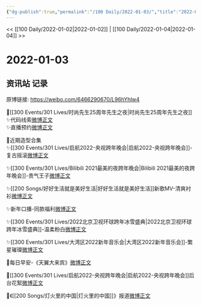 ```yaml
---
{"dg-publish":true,"permalink":"/100 Daily/2022-01-03/","title":"2022-01-03","created":"2022-12-22T16:47:00.000+08:00","updated":"2023-01-09T17:24:42.145+08:00"}
---
```



<< [[100 Daily/2022-01-02\|2022-01-02]] | [[100 Daily/2022-01-04\|2022-01-04]] >>

# 2022-01-03

## 资讯站 记录

原博链接: https://weibo.com/6466290670/L96hYhlw4

🌟[[300 Events/301 Lives/时尚先生25周年先生之夜\|时尚先生25周年先生之夜]]  
✨代码线索[微博正文](https://m.weibo.cn/6466290670/4721558872129770)  
✨直播预约[微博正文](https://m.weibo.cn/6466290670/4721617639311127)

🌟近期造型合集  
✨[[300 Events/301 Lives/启航2022-央视跨年晚会\|启航2022-央视跨年晚会]]-复古摇滚[微博正文](https://m.weibo.cn/6466290670/4721506967356752)

✨[[300 Events/301 Lives/Bilibili 2021最美的夜跨年晚会\|Bilibili 2021最美的夜跨年晚会]]-贵气王子[微博正文](https://m.weibo.cn/6466290670/4721507711060243)

✨[[200 Songs/好好生活就是美好生活\|好好生活就是美好生活]]新歌MV-清爽衬衫[微博正文](https://m.weibo.cn/6466290670/4721509144986572)

✨新年口播-同款福利[微博正文](https://m.weibo.cn/6466290670/4721513061943500)

✨[[300 Events/301 Lives/2022北京卫视环球跨年冰雪盛典\|2022北京卫视环球跨年冰雪盛典]]-温柔粉白[微博正文](https://m.weibo.cn/6466290670/4721508717170243)

✨[[300 Events/301 Lives/大湾区2022新年音乐会\|大湾区2022新年音乐会]]-繁星璀璨[微博正文](https://m.weibo.cn/6466290670/4721510331189781)

🌟每日早安-《天翼大来宾》[微博正文](https://m.weibo.cn/6466290670/4721482229352427)

🌟[[300 Events/301 Lives/启航2022-央视跨年晚会\|启航2022-央视跨年晚会]]后台花絮[微博正文](https://m.weibo.cn/6466290670/4721505135494327)

🌟《[[200 Songs/灯火里的中国\|灯火里的中国]]》报道[微博正文](https://m.weibo.cn/6466290670/4721680712468198)
